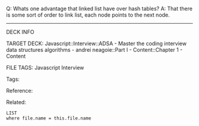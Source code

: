 Q: Whats one advantage that linked list have over hash tables?
A: That there is some sort of order to link list, each node points to the next node.
<!--ID: 1690026322619-->

---

DECK INFO

TARGET DECK: Javascript::Interview::ADSA - Master the coding interview data structures algorithms - andrei neagoie::Part I - Content::Chapter 1 - Content

FILE TAGS: Javascript Interview

Tags:

Reference:

Related:

```dataview
LIST
where file.name = this.file.name
```
